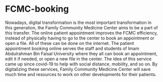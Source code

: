 # FCMC-booking
Nowadays, digital transformation is the most important transformation in this generation, the Family 
Community Medicine Center aims to be a part of this transfer. The online patient appointment improves 
the FCMC efficiency, instead of physically having to go to the center to book an appointment or open a 
file. All of these can be done on the internet. The patient appointment booking online serves the staff 
and students of Imam Abdulrahman Bin Faisal University where they all can book an appointment, edit 
it if needed, or open a new file in the center. The idea of this service came up since covid-19 to help with 
social distance, mobility, and so on. By digitalizing these services, Family Community Medicine Center 
will save much time and resources to work on other developments for their patients.
